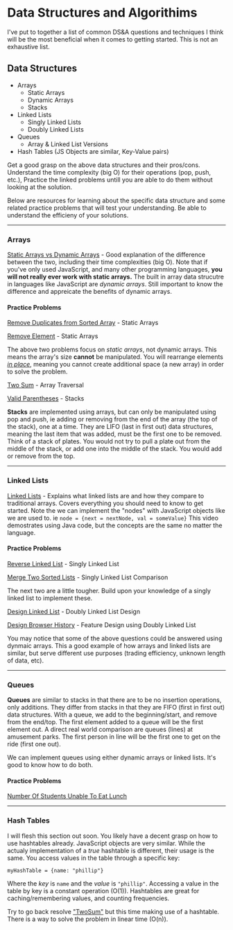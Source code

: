 # Data Structures and Algorithims
I've put to together a list of common DS&A questions and techniques I think will be the most beneficial when it comes to getting started. This is not an exhaustive list.

## Data Structures
- Arrays 
    - Static Arrays
    - Dynamic Arrays
    - Stacks
- Linked Lists
    - Singly Linked Lists
    - Doubly Linked Lists
- Queues
    - Array & Linked List Versions
- Hash Tables (JS Objects are similar, Key-Value pairs)

Get a good grasp on the above data structures and their pros/cons. Understand the time complexity (big O) for their operations (pop, push, etc.), Practice the linked problems untill you are able to do them without looking at the solution.

Below are resources for learning about the specific data structure and some related practice problems that will test your understanding. Be able to understand the efficieny of your solutions.

---
### Arrays
[Static Arrays vs Dynamic Arrays](https://www.youtube.com/watch?v=PEnFFiQe1pM) - Good explanation of the difference between the two, including their time complexities (big O). Note that if you've only used JavaScript, and many other programming languages, **you will not really ever work with static arrays.** The built in array data strucutre in languages like JavaScript are *dynamic arrays*. Still important to know the difference and appreicate the benefits of dynamic arrays.

#### Practice Problems
[Remove Duplicates from Sorted Array](https://leetcode.com/problems/remove-duplicates-from-sorted-array/) - Static Arrays

[Remove Element](https://leetcode.com/problems/remove-element/) - Static Arrays

The above two problems focus on *static arrays*, not dynamic arrays. This means the array's size **cannot** be manipulated. You will rearrange elements [*in place*](https://en.wikipedia.org/wiki/In-place_algorithm), meaning you cannot create additional space (a new array) in order to solve the problem.

[Two Sum](https://leetcode.com/problems/two-sum/) - Array Traversal

[Valid Parentheses](https://leetcode.com/problems/valid-parentheses/) - Stacks

**Stacks** are implemented using arrays, but can only be manipulated using pop and push, ie adding or removing from the end of the array (the top of the stack), one at a time. They are LIFO (last in first out) data structures, meaning the last item that was added, must be the first one to be removed. Think of a stack of plates. You would not try to pull a plate out from the middle of the stack, or add one into the middle of the stack. You would add or remove from the top.

---
### Linked Lists

[Linked Lists](https://www.youtube.com/watch?v=N6dOwBde7-M) - Explains what linked lists are and how they compare to traditional arrays. Covers everything you should need to know to get started. Note the we can implement the "nodes" with JavaScript objects like we are used to. ie `node = {next = nextNode, val = someValue}` This video demostrates using Java code, but the concepts are the same no matter the language.

#### Practice Problems

[Reverse Linked List](https://leetcode.com/problems/reverse-linked-list/) - Singly Linked List

[Merge Two Sorted Lists](https://leetcode.com/problems/merge-two-sorted-lists/) - Singly Linked List Comparison

The next two are a little tougher. Build upon your knowledge of a singly linked list to implement these.

[Design Linked List](https://leetcode.com/problems/design-linked-list/) - Doubly Linked List Design

[Design Browser History](https://leetcode.com/problems/design-browser-history/) - Feature Design using Doubly Linked List

You may notice that some of the above questions could be answered using dynmaic arrays. This a good example of how arrays and linked lists are similar, but serve different use purposes (trading efficiency, unknown length of data, etc).

---
### Queues

**Queues** are similar to stacks in that there are to be no insertion operations, only additions. They differ from stacks in that they are FIFO (first in first out) data structures. With a queue, we add to the beginning/start, and remove from the end/top. The first element added to a queue will be the first element out. A direct real world comparison are queues (lines) at amusement parks. The first person in line will be the first one to get on the ride (first one out).

We can implement queues using either dynamic arrays or linked lists. It's good to know how to do both.

#### Practice Problems

[Number Of Students Unable To Eat Lunch](https://leetcode.com/problems/number-of-students-unable-to-eat-lunch/)

---
### Hash Tables

I will flesh this section out soon. You likely have a decent grasp on how to use hashtables already. JavaScript objects are very similar. While the actualy implementation of a *true* hashtable is different, their usage is the same. You access values in the table through a specific key:

`myHashTable = {name: "phillip"}`

Where the *key* is `name` and the *value* is `"phillip"`. Accessing a value in the table by key is a constant operation (O(1)). Hashtables are great for caching/remembering values, and counting frequencies.

Try to go back resolve ["TwoSum"](https://leetcode.com/problems/two-sum/) but this time making use of a hashtable. There is a way to solve the problem in linear time (O(n)).






